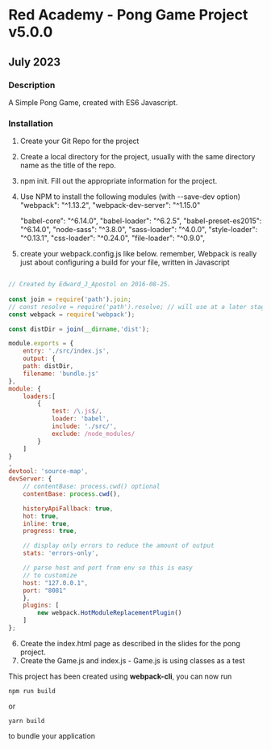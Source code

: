# Red Academy - Pong Game Project v5.0.0
## July 2023

### Description
A Simple Pong Game, created with ES6 Javascript.

### Installation

1. Create your Git Repo for the project
2. Create a local directory for the project, usually with the same
   directory name as the title of the repo.
3. npm init. Fill out the appropriate information for the project.
4. Use NPM to install the following modules (with --save-dev option)
   "webpack": "^1.13.2",
   "webpack-dev-server": "^1.15.0"

   "babel-core": "^6.14.0",
   "babel-loader": "^6.2.5",
   "babel-preset-es2015": "^6.14.0",
   "node-sass": "^3.8.0",
   "sass-loader": "^4.0.0",
   "style-loader": "^0.13.1",
   "css-loader": "^0.24.0",
   "file-loader": "^0.9.0",

5. create your webpack.config.js like below. remember,
   Webpack is really just about configuring a build for your file,
   written in Javascript

```javascript

// Created by Edward_J_Apostol on 2016-08-25.
  
const join = require('path').join;
// const resolve = require('path').resolve; // will use at a later stage
const webpack = require('webpack');

const distDir = join(__dirname,'dist');

module.exports = {
    entry: './src/index.js',
    output: {
    path: distDir,
    filename: 'bundle.js'
},
module: {
    loaders:[
        {
            test: /\.js$/,
            loader: 'babel',
            include: './src/',
            exclude: /node_modules/
        }
    ]
}
,
devtool: 'source-map',
devServer: {
    // contentBase: process.cwd() optional
    contentBase: process.cwd(),

    historyApiFallback: true,
    hot: true,
    inline: true,
    progress: true,

    // display only errors to reduce the amount of output
    stats: 'errors-only',

    // parse host and port from env so this is easy
    // to customize
    host: "127.0.0.1",
    port: "8081"
    },
    plugins: [
        new webpack.HotModuleReplacementPlugin()
    ]
};
```

6. Create the index.html page as described in the slides for the pong project.
7. Create the Game.js and index.js - Game.js is using classes as a test


This project has been created using **webpack-cli**, you can now run

```
npm run build
```

or

```
yarn build
```

to bundle your application
